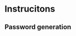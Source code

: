 # Instrucitons

## Password generation

```docker run   --entrypoint htpasswd   httpd:2 -Bbn user password > auth/htpasswd
```
